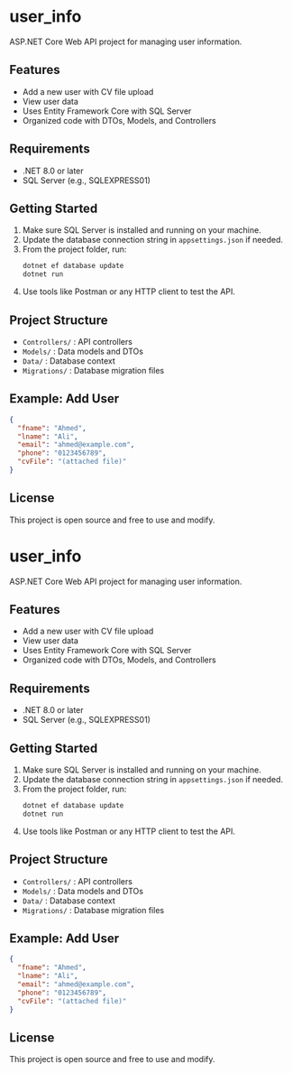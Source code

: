 # user_info

ASP.NET Core Web API project for managing user information.

## Features
- Add a new user with CV file upload
- View user data
- Uses Entity Framework Core with SQL Server
- Organized code with DTOs, Models, and Controllers

## Requirements
- .NET 8.0 or later
- SQL Server (e.g., SQLEXPRESS01)

## Getting Started
1. Make sure SQL Server is installed and running on your machine.
2. Update the database connection string in `appsettings.json` if needed.
3. From the project folder, run:
   ```powershell
   dotnet ef database update
   dotnet run
   ```
4. Use tools like Postman or any HTTP client to test the API.

## Project Structure
- `Controllers/` : API controllers
- `Models/` : Data models and DTOs
- `Data/` : Database context
- `Migrations/` : Database migration files

## Example: Add User
```json
{
  "fname": "Ahmed",
  "lname": "Ali",
  "email": "ahmed@example.com",
  "phone": "0123456789",
  "cvFile": "(attached file)"
}
```

## License
This project is open source and free to use and modify.

# user_info

ASP.NET Core Web API project for managing user information.

## Features
- Add a new user with CV file upload
- View user data
- Uses Entity Framework Core with SQL Server
- Organized code with DTOs, Models, and Controllers

## Requirements
- .NET 8.0 or later
- SQL Server (e.g., SQLEXPRESS01)

## Getting Started
1. Make sure SQL Server is installed and running on your machine.
2. Update the database connection string in `appsettings.json` if needed.
3. From the project folder, run:
   ```powershell
   dotnet ef database update
   dotnet run
   ```
4. Use tools like Postman or any HTTP client to test the API.

## Project Structure
- `Controllers/` : API controllers
- `Models/` : Data models and DTOs
- `Data/` : Database context
- `Migrations/` : Database migration files

## Example: Add User
```json
{
  "fname": "Ahmed",
  "lname": "Ali",
  "email": "ahmed@example.com",
  "phone": "0123456789",
  "cvFile": "(attached file)"
}
```

## License
This project is open source and free to use and modify.
